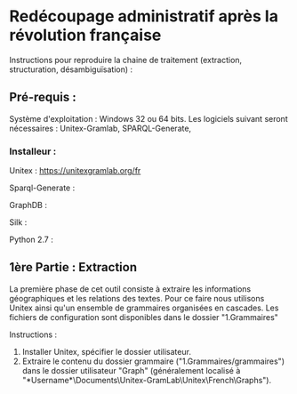 # Redécoupage administratif après la révolution française

Instructions pour reproduire la chaine de traitement (extraction, structuration, désambiguïsation) : 

## Pré-requis : 

Système d'exploitation : Windows 32 ou 64 bits. Les logiciels suivant seront nécessaires : Unitex-Gramlab, SPARQL-Generate, 



### Installeur : 

Unitex : https://unitexgramlab.org/fr

Sparql-Generate : 

GraphDB : 

Silk : 

Python 2.7 : 


## 1ère Partie : Extraction

La première phase de cet outil consiste à extraire les informations géographiques et les relations des textes. Pour ce faire nous utilisons Unitex ainsi qu'un ensemble de grammaires organisées en cascades. Les fichiers de configuration sont disponibles dans le dossier "1.Grammaires"

Instructions : 

1. Installer Unitex, spécifier le dossier utilisateur.
2. Extraire le contenu du dossier grammaire ("1.Grammaires/grammaires") dans le dossier utilisateur "Graph" (généralement localisé à "\*Username*\Documents\Unitex-GramLab\Unitex\French\Graphs").

